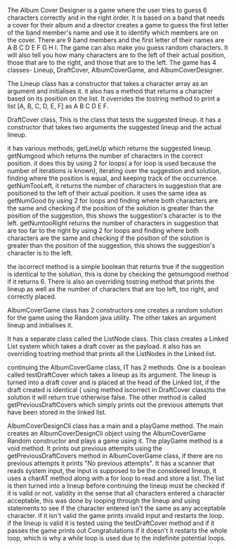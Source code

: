 The Album Cover Designer is a game where the user tries to guess 6 characters correctly and in the right order. It is based on a band that needs a cover for their album and a director creates a game to guess the first letter of the band member's name and use it to identify which members are on the cover. There are 9 band members and the first letter of their names are A B C D E F G H I. The game can also make you guess random characters. It will also tell you how many characters are to the left of their actual position, those that are to the right, and those that are to the left. The game has 4 classes- Lineup, DraftCover, AlbumCoverGame, and AlbumCoverDesigner.

The Lineup class has a constructor that takes a character array as an argument and initialises it. it also has a method that returns a character based on its position on the list. It overrides the tostring method to print a list [A, B, C, D, E, F] as A B C D E F.

DraftCover class, This is the class that tests the suggested lineup. it has a constructor that takes two arguments the suggested lineup and the actual lineup.

it has various methods, getLineUp which returns the suggested lineup. getNumgood which returns the number of characters in the correct position. it does this by using 2 for loops( a for loop is used because the number of iterations is known), iterating over the suggestion and solution, finding where the position is equal, and keeping track of the occurrence. getNumTooLeft, it returns the number of characters in suggestion that are positioned to the left of their actual position. it uses the same idea as getNumGood by using 2 for loops and finding where both characters are the same and checking if the position of the solution is greater than the position of the suggestion, this shows the suggestion's character is to the left. getNumtooRight returns the number of characters in suggestion that are too far to the right by using 2 for loops and finding where both characters are the same and checking if the position of the solution is greater than the position of the suggestion, this shows the suggestion's character is to the left.

the iscorrect method is a simple boolean that returns true if the suggestion is identical to the solution, this is done by checking the getnumgood method if it returns 6. There is also an overriding tostring method that prints the lineup as well as the number of characters that are too left, too right, and correctly placed.

AlbumCoverGame class has 2 constructors one creates a random solution for the game using the Random java utility. The other takes an argument lineup and initialises it.

It has a separate class called the ListNode class. This class creates a Linked List system which takes a draft cover as the payload. it also has an overriding tostring method that prints all the ListNodes in the Linked list.

continuing the AlbumCoverGame class, IT has 2 methods. One is a boolean called testDraftCover which takes a lineup as its argument. The lineup is turned into a draft cover and is placed at the head of the Linked list, if the draft created is identical ( using method iscorrect in DraftCover class)to the solution it will return true otherwise false. The other method is called getPreviousDraftCovers which simply prints out the previous attempts that have been stored in the linked list.

AlbumCoverDesignCli class has a main and a playGame method. The main creates an AlbumCoverDesignCli object using the AlbumCoverGame Random constructor and plays a game using it. The playGame method is a void method. It prints out previous attempts using the getPreviousDraftCovers method in AlbumCoverGame class, if there are no previous attempts it prints "No previous attempts". It has a scanner that reads system input, the input is supposed to be the considered lineup, it uses a charAT method along with a for loop to read and store a list. The list is then turned into a lineup before continuing the lineup must be checked if it is valid or not. validity in the sense that all characters entered a character acceptable, this was done by looping through the lineup and using statements to see if the character entered isn't the same as any acceptable character. if it isn't valid the game prints invalid input and restarts the loop. if the lineup is valid it is tested using the testDraftCover method and if it passes the game prints out Congratulations if it doesn't it restarts the whole loop, which is why a while loop is used due to the indefinite potential loops.

